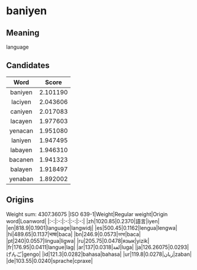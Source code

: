 # baniyen

## Meaning

language

## Candidates

|Word|Score|
|:-:|:-:|
|baniyen|2.101190|
|laciyen|2.043606|
|caniyen|2.017083|
|lacayen|1.977603|
|yenacan|1.951080|
|laniyen|1.947495|
|labayen|1.946310|
|bacanen|1.941323|
|balayen|1.918497|
|yenaban|1.892002|

## Origins

Weight sum: 4307.36075
|ISO 639-1|Weight|Regular weight|Origin word|Loanword|
|:-:|:-:|:-:|:-:|:-:|
|zh|1020.85|0.2370|語言|iyen|
|en|818.9|0.1901|language|langwidj|
|es|500.45|0.1162|lengua|lengwa|
|hi|489.65|0.1137|भाषा|baca|
|bn|246.9|0.0573|ভাষা|baca|
|pt|240|0.0557|língua|ligwa|
|ru|205.75|0.0478|язык|yizik|
|fr|176.95|0.0411|langue|lag|
|ar|137|0.0318|لغة|luga|
|ja|126.26075|0.0293|げんご|gengo|
|id|121.3|0.0282|bahasa|bahasa|
|ur|119.8|0.0278|زبان|zaban|
|de|103.55|0.0240|sprache|cpraxe|
